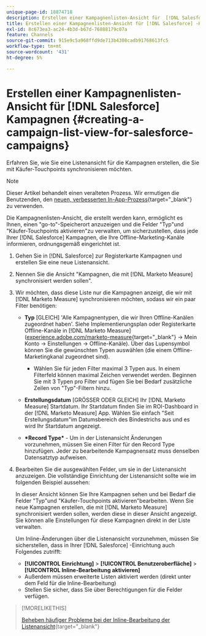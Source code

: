 ```yaml
---
unique-page-id: 18874718
description: Erstellen einer Kampagnenlisten-Ansicht für  [!DNL Salesforce Campaigns] - [!DNL Marketo Measure]
title: Erstellen einer Kampagnenlisten-Ansicht für [!DNL Salesforce] -Kampagnen
exl-id: 8c673ea3-ac24-4b3d-b67d-76888179c07a
feature: Channels
source-git-commit: 915e9c5a968ffd9de713b4308cadb91768613fc5
workflow-type: tm+mt
source-wordcount: '431'
ht-degree: 5%

---
```


# Erstellen einer Kampagnenlisten-Ansicht für [!DNL Salesforce] Kampagnen {#creating-a-campaign-list-view-for-salesforce-campaigns}

Erfahren Sie, wie Sie eine Listenansicht für die Kampagnen erstellen, die Sie mit Käufer-Touchpoints synchronisieren möchten.

>[!NOTE]
>
>Dieser Artikel behandelt einen veralteten Prozess. Wir ermutigen die Benutzenden, den [neuen, verbesserten In-App-Prozess](/help/channel-tracking-and-setup/offline-channels/custom-campaign-sync.md){target="_blank"} zu verwenden.

Die Kampagnenlisten-Ansicht, die erstellt werden kann, ermöglicht es Ihnen, einen &quot;go-to&quot;-Speicherort anzuzeigen und die Felder &quot;Typ&quot;und &quot;Käufer-Touchpoints aktivieren&quot;zu verwalten, um sicherzustellen, dass jede Ihrer [!DNL Salesforce] Kampagnen, die Ihre Offline-Marketing-Kanäle informieren, ordnungsgemäß eingerichtet ist.

1. Gehen Sie in [!DNL Salesforce] zur Registerkarte Kampagnen und erstellen Sie eine neue Listenansicht.
1. Nennen Sie die Ansicht &quot;Kampagnen, die mit [!DNL Marketo Measure] synchronisiert werden sollen&quot;.
1. Wir möchten, dass diese Liste nur die Kampagnen anzeigt, die wir mit [!DNL Marketo Measure] synchronisieren möchten, sodass wir ein paar Filter benötigen:

   * **Typ** [GLEICH] &#39;Alle Kampagnentypen, die wir Ihren Offline-Kanälen zugeordnet haben&#39;. Siehe Implementierungsplan oder Registerkarte Offline-Kanäle in [!DNL Marketo Measure] ([experience.adobe.com/marketo-measure](https://experience.adobe.com/marketo-measure){target="_blank"} -> Mein Konto -> Einstellungen -> Offline-Kanäle). Über das Lupensymbol können Sie die gewünschten Typen auswählen (die einem Offline-Marketingkanal zugeordnet sind).

      * Wählen Sie für jeden Filter maximal 3 Typen aus. In einem Filterfeld können maximal Zeichen verwendet werden. Beginnen Sie mit 3 Typen pro Filter und fügen Sie bei Bedarf zusätzliche Zeilen von &quot;Typ&quot;-Filtern hinzu.

   * **Erstellungsdatum** [GRÖSSER ODER GLEICH] Ihr [!DNL Marketo Measure] Startdatum. Ihr Startdatum finden Sie im ROI-Dashboard in der [!DNL Marketo Measure] App. Wählen Sie einfach &quot;Seit Erstellungsdatum&quot;im Datumsbereich des Bindestrichs aus und es wird Ihr Startdatum angezeigt.
   * **&#42;Record Type&#42;** - Um in der Listenansicht Änderungen vorzunehmen, müssen Sie einen Filter für den Record Type hinzufügen. Jeder zu bearbeitende Kampagnensatz muss denselben Datensatztyp aufweisen.

1. Bearbeiten Sie die ausgewählten Felder, um sie in der Listenansicht anzuzeigen. Die vollständige Einrichtung der Listenansicht sollte wie im folgenden Beispiel aussehen:

   In dieser Ansicht können Sie Ihre Kampagnen sehen und bei Bedarf die Felder &quot;Typ&quot;und &quot;Käufer-Touchpoints aktivieren&quot;bearbeiten. Wenn Sie neue Kampagnen erstellen, die mit [!DNL Marketo Measure] synchronisiert werden sollen, werden diese in dieser Ansicht angezeigt. Sie können alle Einstellungen für diese Kampagnen direkt in der Liste verwalten.

   Um Inline-Änderungen über die Listenansicht vorzunehmen, müssen Sie sicherstellen, dass in Ihrer [!DNL Salesforce] -Einrichtung auch Folgendes zutrifft:

   * **[!UICONTROL Einrichtung]** > **[!UICONTROL Benutzeroberfläche]** > **[!UICONTROL Inline-Bearbeitung aktivieren]**
   * Außerdem müssen erweiterte Listen aktiviert werden (direkt unter dem Feld für die Inline-Bearbeitung)
   * Stellen Sie sicher, dass Sie über Berechtigungen für die Felder verfügen.

>[!MORELIKETHIS]
>
>[Beheben häufiger Probleme bei der Inline-Bearbeitung der Listenansicht](http://help.salesforce.com/articleView?id=000003911&amp;language=en_US&amp;type=1){target="_blank"}
